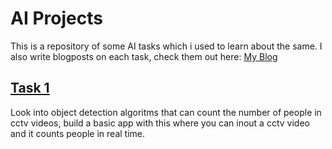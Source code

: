 # AI Projects
This is a repository of some AI tasks which i used to learn about the same.
I also write blogposts on each task, check them out here: [My Blog](https://anikethvijesh-blog.vercel.app/)

## [Task 1](1/)
Look into object detection algoritms that can count the number of people in cctv videos, build a basic app with this where you can inout a cctv video and it counts people in real time. 

